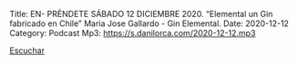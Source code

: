 Title: EN- PRÉNDETE SÁBADO 12 DICIEMBRE 2020. “Elemental un Gin fabricado en Chile” Maria Jose Gallardo  - Gin Elemental.
Date: 2020-12-12
Category: Podcast
Mp3: https://s.danilorca.com/2020-12-12.mp3

<a href="https://s.danilorca.com/2020-12-12.mp3" type="audio/mpeg">
Escuchar
</a>
